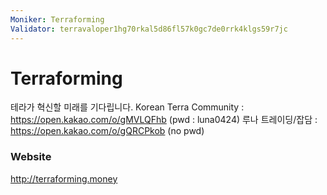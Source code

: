 ```yaml
---
Moniker: Terraforming
Validator: terravaloper1hg70rkal5d86fl57k0gc7de0rrk4klgs59r7jc
---
```


# Terraforming

테라가 혁신할 미래를 기다립니다. Korean Terra Community : https://open.kakao.com/o/gMVLQFhb (pwd : luna0424) 루나 트레이딩/잡담 : https://open.kakao.com/o/gQRCPkob (no pwd)

### Website

http://terraforming.money

